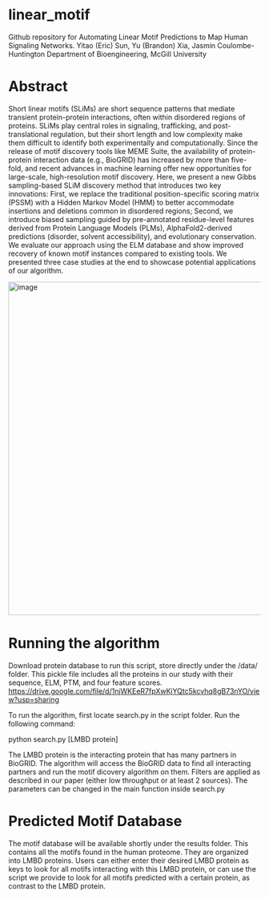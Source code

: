 # linear_motif

Github repository for 
Automating Linear Motif Predictions to Map Human Signaling Networks.
Yitao (Eric) Sun, Yu (Brandon) Xia, Jasmin Coulombe-Huntington
Department of Bioengineering, McGill University

# Abstract
Short linear motifs (SLiMs) are short sequence patterns that mediate transient protein-protein interactions, often within disordered regions of proteins. SLiMs play central roles in signaling, trafficking, and post-translational regulation, but their short length and low complexity make them difficult to identify both experimentally and computationally. Since the release of motif discovery tools like MEME Suite, the availability of protein-protein interaction data (e.g., BioGRID) has increased by more than five-fold, and recent advances in machine learning offer new opportunities for large-scale, high-resolution motif discovery. Here, we present a new Gibbs sampling-based SLiM discovery method that introduces two key innovations: First, we replace the traditional position-specific scoring matrix (PSSM) with a Hidden Markov Model (HMM) to better accommodate insertions and deletions common in disordered regions; Second, we introduce biased sampling guided by pre-annotated residue-level features derived from Protein Language Models (PLMs), AlphaFold2-derived predictions (disorder, solvent accessibility), and evolutionary conservation. We evaluate our approach using the ELM database and show improved recovery of known motif instances compared to existing tools. We presented three case studies at the end to showcase potential applications of our algorithm. 

<img width="975" height="665" alt="image" src="https://github.com/user-attachments/assets/dbfec2a9-375c-4780-bd26-f3030768b41e" />


# Running the algorithm
Download protein database to run this script, store directly under the /data/ folder. This pickle file includes all the proteins in our study with their sequence, ELM, PTM, and four feature scores.
   https://drive.google.com/file/d/1njWKEeR7fpXwKjYQtc5kcvhq8gB73nYO/view?usp=sharing

To run the algorithm, first locate search.py in the script folder. Run the following command:

python search.py [LMBD protein]

The LMBD protein is the interacting protein that has many partners in BioGRID. The algorithm will access the BioGRID data to find all interacting partners and run the motif dicovery algorithm on them. Filters are applied as described in our paper (either low throughput or at least 2 sources). 
The parameters can be changed in the main function inside search.py


# Predicted Motif Database
The motif database will be available shortly under the results folder. This contains all the motifs found in the human proteome. They are organized into LMBD proteins. Users can either enter their desired LMBD protein as keys to look for all motifs interacting with this LMBD protein, or can use the script we provide to look for all motifs predicted with a certain protein, as contrast to the LMBD protein.  
